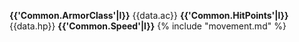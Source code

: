 **{{'Common.ArmorClass'|l}}** {{data.ac}}
**{{'Common.HitPoints'|l}}** {{data.hp}}
**{{'Common.Speed'|l}}** {% include "movement.md" %}